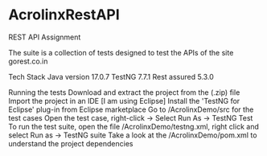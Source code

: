# AcrolinxRestAPI
REST API Assignment

The suite is a collection of tests designed to test the APIs of the site gorest.co.in

Tech Stack
Java version 17.0.7
TestNG 7.7.1
Rest assured 5.3.0

Running the tests
Download and extract the project from the (.zip) file
Import the project in an IDE [I am using Eclipse]
Install the 'TestNG for Eclipse' plug-in from Eclipse marketplace
Go to /AcrolinxDemo/src for the test cases
Open the test case, right-click -> Select Run As -> TestNG Test
To run the test suite, open the file /AcrolinxDemo/testng.xml, right click and select Run as -> TestNG suite
Take a look at the /AcrolinxDemo/pom.xml to understand the project dependencies
